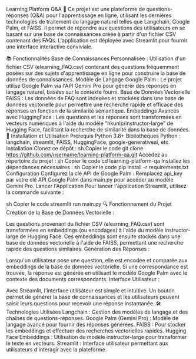 Learning Platform Q&A 🌱
Ce projet est une plateforme de questions-réponses (Q&A) pour l'apprentissage en ligne, utilisant les dernières technologies de traitement du langage naturel telles que Langchain, Google Palm, et FAISS. Il permet de répondre aux questions des utilisateurs en se basant sur une base de connaissances créée à partir d'un fichier CSV contenant des FAQs. L'application est déployée avec Streamlit pour fournir une interface interactive conviviale.

📚 Fonctionnalités
Base de Connaissances Personnalisée : Utilisation d'un fichier CSV (elearning_FAQ.csv) contenant des questions fréquemment posées sur des sujets d'apprentissage en ligne pour construire la base de données de connaissances.
Modèle de Langage Google Palm : Le projet utilise Google Palm via l'API Gemini Pro pour générer des réponses en langage naturel, basées sur le contexte fourni.
Base de Données Vectorielle FAISS : Les données de FAQ sont indexées et stockées dans une base de données vectorielle pour permettre une recherche rapide et efficace des réponses en fonction de la similarité sémantique.
Embeddings Avancés avec HuggingFace : Les questions et les réponses sont transformées en vecteurs numériques à l'aide du modèle "hkunlp/instructor-large" de Hugging Face, facilitant la recherche de similarité dans la base de données.
🚀 Installation et Utilisation
Prérequis
Python 3.8+
Bibliothèques Python : langchain, streamlit, FAISS, HuggingFace, google-generativeai, etc.
Installation
Clonez ce dépôt :
sh
Copier le code
git clone https://github.com/username/learning-platform-qa.git
Accédez au répertoire du projet :
sh
Copier le code
cd learning-platform-qa
Installez les dépendances nécessaires :
sh
Copier le code
pip install -r requirements.txt
Configuration
Configurez la clé API de Google Palm :
Remplacez api_key par votre clé API Google Palm dans main.py pour accéder au modèle Gemini Pro.
Lancer l'Application
Pour lancer l'application Streamlit, utilisez la commande suivante :

sh
Copier le code
streamlit run main.py
🔍 Fonctionnement du Projet
Création de la Base de Données Vectorielle :

Les questions provenant du fichier CSV (elearning_FAQ.csv) sont transformées en embeddings (ou encodages) à l'aide du modèle instructor-large de Hugging Face.
Ces embeddings sont ensuite stockés dans une base de données vectorielle à l'aide de FAISS, permettant une recherche rapide des questions similaires.
Génération des Réponses :

Lorsqu'un utilisateur pose une question, elle est encodée et comparée aux embeddings de la base de données vectorielle.
Si une correspondance est trouvée, la réponse est générée en utilisant le modèle Google Palm avec le contexte des documents correspondants.
Interface Utilisateur :

Avec Streamlit, l'interface utilisateur est simple et intuitive. Un bouton permet de générer la base de connaissances et les utilisateurs peuvent saisir leurs questions pour recevoir une réponse instantanée.
🛠️ Technologies Utilisées
Langchain : Gestion des modèles de langage et des chaînes de questions-réponses.
Google Palm (Gemini Pro) : Modèle de langage avancé pour fournir des réponses générées.
FAISS : Pour stocker les embeddings et effectuer des recherches vectorielles rapides.
Hugging Face Embeddings : Utilisation du modèle instructor-large pour transformer le texte en vecteurs.
Streamlit : Interface utilisateur permettant aux utilisateurs d'interagir avec la plateforme.
